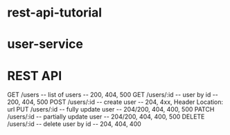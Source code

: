 # rest-api-tutorial

# user-service

# REST API

GET /users -- list of users -- 200, 404, 500
GET /users/:id -- user by id -- 200, 404, 500
POST /users/:id -- create user -- 204, 4xx, Header Location: url
PUT /users/:id -- fully update user -- 204/200, 404, 400, 500 
PATCH /users/:id -- partially update user -- 204/200, 404, 400, 500
DELETE /users/:id -- delete user by id -- 204, 404, 400